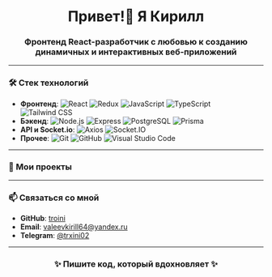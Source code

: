<h1 align="center">Привет!👋 Я Кирилл</h1>
<h3 align="center">Фронтенд React-разработчик с любовью к созданию динамичных и интерактивных веб-приложений</h3>

---

### 🛠 Стек технологий

- **Фронтенд**: ![React](https://img.shields.io/badge/-React-61DAFB?logo=react&logoColor=white&style=flat-square) ![Redux](https://img.shields.io/badge/-Redux-764ABC?logo=redux&logoColor=white&style=flat-square) ![JavaScript](https://img.shields.io/badge/-JavaScript-F7DF1E?logo=javascript&logoColor=white&style=flat-square) ![TypeScript](https://img.shields.io/badge/-TypeScript-3178C6?logo=typescript&logoColor=white&style=flat-square) ![Tailwind CSS](https://img.shields.io/badge/-Tailwind%20CSS-38B2AC?logo=tailwind-css&logoColor=white&style=flat-square)
- **Бэкенд**: ![Node.js](https://img.shields.io/badge/-Node.js-339933?logo=node.js&logoColor=white&style=flat-square) ![Express](https://img.shields.io/badge/-Express-000000?logo=express&logoColor=white&style=flat-square) ![PostgreSQL](https://img.shields.io/badge/-PostgreSQL-4169E1?logo=postgresql&logoColor=white&style=flat-square) ![Prisma](https://img.shields.io/badge/-Prisma-2D3748?logo=prisma&logoColor=white&style=flat-square)
- **API и Socket.io**: ![Axios](https://img.shields.io/badge/-Axios-5A29E4?logo=axios&logoColor=white&style=flat-square) ![Socket.IO](https://img.shields.io/badge/-Socket.IO-010101?logo=socket.io&logoColor=white&style=flat-square)
- **Прочее**: ![Git](https://img.shields.io/badge/-Git-F05032?logo=git&logoColor=white&style=flat-square) ![GitHub](https://img.shields.io/badge/-GitHub-181717?logo=github&logoColor=white&style=flat-square) ![Visual Studio Code](https://img.shields.io/badge/-VS%20Code-007ACC?logo=visual-studio-code&logoColor=white&style=flat-square)

---

### 📂 Мои проекты



---

### 📫 Связаться со мной

- **GitHub**: [troini](https://github.com/troini)
- **Email**: [valeevkirill64@yandex.ru](mailto:valeevkirill64@yandex.ru)
- **Telegram**: [@trxini02](https://t.me/trxini02)

---

<h3 align="center">✨ Пишите код, который вдохновляет ✨</h3>
